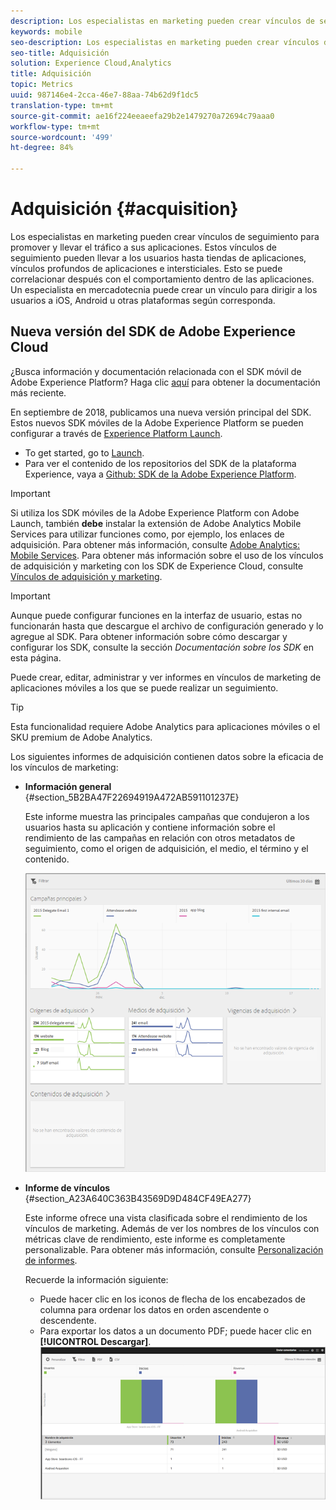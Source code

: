 ```yaml
---
description: Los especialistas en marketing pueden crear vínculos de seguimiento para promover y llevar el tráfico a sus aplicaciones. Estos vínculos de seguimiento pueden llevar a los usuarios hasta tiendas de aplicaciones, vínculos profundos de aplicaciones e intersticiales. Esto se puede correlacionar después con el comportamiento dentro de las aplicaciones. Un especialista en mercadotecnia puede crear un vínculo para dirigir a los usuarios a iOS, Android u otras plataformas según corresponda.
keywords: mobile
seo-description: Los especialistas en marketing pueden crear vínculos de seguimiento para promover y llevar el tráfico a sus aplicaciones. Estos vínculos de seguimiento pueden llevar a los usuarios hasta tiendas de aplicaciones, vínculos profundos de aplicaciones e intersticiales. Esto se puede correlacionar después con el comportamiento dentro de las aplicaciones. Un especialista en mercadotecnia puede crear un vínculo para dirigir a los usuarios a iOS, Android u otras plataformas según corresponda.
seo-title: Adquisición
solution: Experience Cloud,Analytics
title: Adquisición
topic: Metrics
uuid: 987146e4-2cca-46e7-88aa-74b62d9f1dc5
translation-type: tm+mt
source-git-commit: ae16f224eeaeefa29b2e1479270a72694c79aaa0
workflow-type: tm+mt
source-wordcount: '499'
ht-degree: 84%

---
```



# Adquisición {#acquisition}

Los especialistas en marketing pueden crear vínculos de seguimiento para promover y llevar el tráfico a sus aplicaciones. Estos vínculos de seguimiento pueden llevar a los usuarios hasta tiendas de aplicaciones, vínculos profundos de aplicaciones e intersticiales. Esto se puede correlacionar después con el comportamiento dentro de las aplicaciones. Un especialista en mercadotecnia puede crear un vínculo para dirigir a los usuarios a iOS, Android u otras plataformas según corresponda.

## Nueva versión del SDK de Adobe Experience Cloud

¿Busca información y documentación relacionada con el SDK móvil de Adobe Experience Platform? Haga clic [aquí](https://aep-sdks.gitbook.io/docs/) para obtener la documentación más reciente.

En septiembre de 2018, publicamos una nueva versión principal del SDK. Estos nuevos SDK móviles de la Adobe Experience Platform se pueden configurar a través de [Experience Platform Launch](https://www.adobe.com/es/experience-platform/launch.html).

* To get started, go to [Launch](https://launch.adobe.com/).
* Para ver el contenido de los repositorios del SDK de la plataforma Experience, vaya a [Github: SDK de la Adobe Experience Platform](https://github.com/Adobe-Marketing-Cloud/acp-sdks).

>[!IMPORTANT]
>
> Si utiliza los SDK móviles de la Adobe Experience Platform con Adobe Launch, también **debe** instalar la extensión de Adobe Analytics Mobile Services para utilizar funciones como, por ejemplo, los enlaces de adquisición. Para obtener más información, consulte [Adobe Analytics: Mobile Services](https://aep-sdks.gitbook.io/docs/using-mobile-extensions/adobe-analytics-mobile-services). Para obtener más información sobre el uso de los vínculos de adquisición y marketing con los SDK de Experience Cloud, consulte [Vínculos de adquisición y marketing](https://aep-sdks.gitbook.io/docs/using-mobile-extensions/adobe-analytics-mobile-services#acquisition-and-marketing-links).

>[!IMPORTANT]
>
>Aunque puede configurar funciones en la interfaz de usuario, estas no funcionarán hasta que descargue el archivo de configuración generado y lo agregue al SDK. Para obtener información sobre cómo descargar y configurar los SDK, consulte la sección *Documentación sobre los SDK* en esta página.

Puede crear, editar, administrar y ver informes en vínculos de marketing de aplicaciones móviles a los que se puede realizar un seguimiento.

>[!TIP]
>
>Esta funcionalidad requiere Adobe Analytics para aplicaciones móviles o el SKU premium de Adobe Analytics.

Los siguientes informes de adquisición contienen datos sobre la eficacia de los vínculos de marketing:

* **Información general** {#section_5B2BA47F22694919A472AB591101237E}

   Este informe muestra las principales campañas que condujeron a los usuarios hasta su aplicación y contiene información sobre el rendimiento de las campañas en relación con otros metadatos de seguimiento, como el origen de adquisición, el medio, el término y el contenido.

   ![](assets/acquisition_overview.png)

* **Informe de vínculos** {#section_A23A640C363B43569D9D484CF49EA277}

   Este informe ofrece una vista clasificada sobre el rendimiento de los vínculos de marketing. Además de ver los nombres de los vínculos con métricas clave de rendimiento, este informe es completamente personalizable. Para obtener más información, consulte [Personalización de informes](/help/using/usage/reports-customize/t-reports-customize.md).

   Recuerde la información siguiente:

   * Puede hacer clic en los iconos de flecha de los encabezados de columna para ordenar los datos en orden ascendente o descendente.
   * Para exportar los datos a un documento PDF; puede hacer clic en **[!UICONTROL Descargar]**.
   ![](assets/acquisition_name.png)

